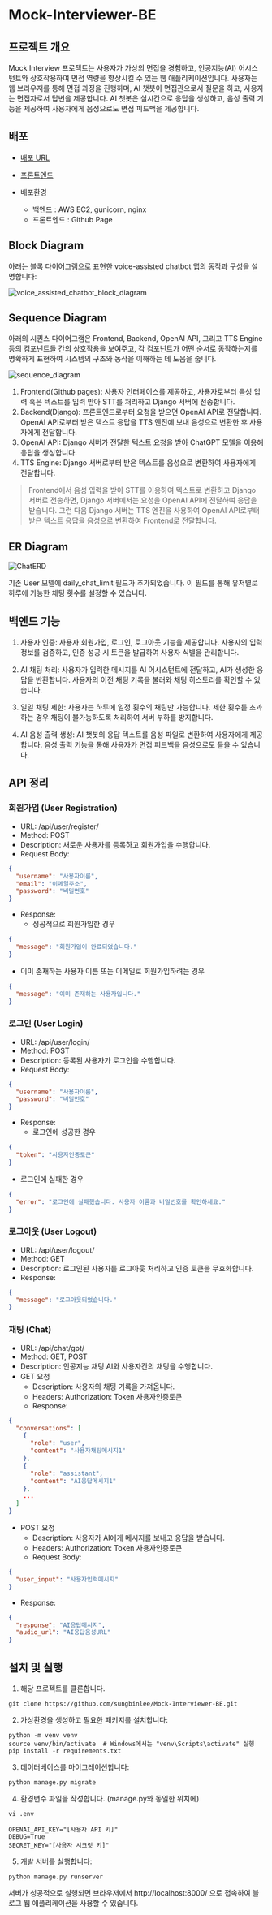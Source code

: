 # Mock-Interviewer-BE
## 프로젝트 개요
Mock Interview 프로젝트는 사용자가 가상의 면접을 경험하고, 인공지능(AI) 어시스턴트와 상호작용하여 면접 역량을 향상시킬 수 있는 웹 애플리케이션입니다. 사용자는 웹 브라우저를 통해 면접 과정을 진행하며, AI 챗봇이 면접관으로서 질문을 하고, 사용자는 면접자로서 답변을 제공합니다. AI 챗봇은 실시간으로 응답을 생성하고, 음성 출력 기능을 제공하여 사용자에게 음성으로도 면접 피드백을 제공합니다.
## 배포
- [배포 URL](https://chat.sungbinlee.dev)

- [프론트엔드](https://github.com/sungbinlee/Mock-Interviewer-FE)

- 배포환경
  - 백엔드 : AWS EC2, gunicorn, nginx
  - 프론트엔드 : Github Page

## Block Diagram
아래는 블록 다이어그램으로 표현한 voice-assisted chatbot 앱의 동작과 구성을 설명합니다:

![voice_assisted_chatbot_block_diagram](https://github.com/sungbinlee/mock-interviewer/assets/52542229/50c0dee2-cb8e-4c4c-b97c-a70bbe32b139)

## Sequence Diagram 
아래의 시퀀스 다이어그램은 Frontend, Backend, OpenAI API, 그리고 TTS Engine 등의 컴포넌트들 간의 상호작용을 보여주고, 각 컴포넌트가 어떤 순서로 동작하는지를 명확하게 표현하여 시스템의 구조와 동작을 이해하는 데 도움을 줍니다.

![sequence_diagram](https://github.com/sungbinlee/mock-interviewer/assets/52542229/dd53bcb3-e95a-4982-9931-ebd93d7547b2)


1. Frontend(Github pages): 사용자 인터페이스를 제공하고, 사용자로부터 음성 입력 혹은 텍스트를 입력 받아 STT를 처리하고 Django 서버에 전송합니다.
2. Backend(Django): 프론트엔드로부터 요청을 받으면 OpenAI API로 전달합니다. OpenAI API로부터 받은 텍스트 응답을 TTS 엔진에 보내 음성으로 변환한 후 사용자에게 전달합니다.
3. OpenAI API: Django 서버가 전달한 텍스트 요청을 받아 ChatGPT 모델을 이용해 응답을 생성합니다.
4. TTS Engine: Django 서버로부터 받은 텍스트를 음성으로 변환하여 사용자에게 전달합니다.

> Frontend에서 음성 입력을 받아 STT를 이용하여 텍스트로 변환하고 Django 서버로 전송하면, Django 서버에서는 요청을 OpenAI API에 전달하여 응답을 받습니다. 그런 다음 Django 서버는 TTS 엔진을 사용하여 OpenAI API로부터 받은 텍스트 응답을 음성으로 변환하여 Frontend로 전달합니다.
## ER Diagram
![ChatERD](https://github.com/sungbinlee/Mock-Interviewer-BE/assets/52542229/b7a74158-65e6-4e62-b41f-717c3b6f8187)

기존 User 모델에 daily_chat_limit 필드가 추가되었습니다. 이 필드를 통해 유저별로 하루에 가능한 채팅 횟수를 설정할 수 있습니다.

## 백엔드 기능

1. 사용자 인증: 사용자 회원가입, 로그인, 로그아웃 기능을 제공합니다. 사용자의 입력 정보를 검증하고, 인증 성공 시 토큰을 발급하여 사용자 식별을 관리합니다.

2. AI 채팅 처리: 사용자가 입력한 메시지를 AI 어시스턴트에 전달하고, AI가 생성한 응답을 반환합니다. 사용자의 이전 채팅 기록을 불러와 채팅 히스토리를 확인할 수 있습니다.

3. 일일 채팅 제한: 사용자는 하루에 일정 횟수의 채팅만 가능합니다. 제한 횟수를 초과하는 경우 채팅이 불가능하도록 처리하여 서버 부하를 방지합니다.

4. AI 음성 출력 생성: AI 챗봇의 응답 텍스트를 음성 파일로 변환하여 사용자에게 제공합니다. 음성 출력 기능을 통해 사용자가 면접 피드백을 음성으로도 들을 수 있습니다.

## API 정리
### 회원가입 (User Registration)
- URL: /api/user/register/
- Method: POST
- Description: 새로운 사용자를 등록하고 회원가입을 수행합니다.
- Request Body:
```json
{
  "username": "사용자이름",
  "email": "이메일주소",
  "password": "비밀번호"
}
```
- Response:
  - 성공적으로 회원가입한 경우
```json
{
  "message": "회원가입이 완료되었습니다."
}
```
  - 이미 존재하는 사용자 이름 또는 이메일로 회원가입하려는 경우
```json
{
  "message": "이미 존재하는 사용자입니다."
}
```
### 로그인 (User Login)
- URL: /api/user/login/
- Method: POST
- Description: 등록된 사용자가 로그인을 수행합니다.
- Request Body:
```json
{
  "username": "사용자이름",
  "password": "비밀번호"
}
```
- Response:
  - 로그인에 성공한 경우
```json
{
  "token": "사용자인증토큰"
}
```
  - 로그인에 실패한 경우
```json
{
  "error": "로그인에 실패했습니다. 사용자 이름과 비밀번호를 확인하세요."
}
```
### 로그아웃 (User Logout)
- URL: /api/user/logout/
- Method: GET
- Description: 로그인된 사용자를 로그아웃 처리하고 인증 토큰을 무효화합니다.
- Response:
```json
{
  "message": "로그아웃되었습니다."
}
```
### 채팅 (Chat)
- URL: /api/chat/gpt/
- Method: GET, POST
- Description: 인공지능 채팅 AI와 사용자간의 채팅을 수행합니다.
- GET 요청
  - Description: 사용자의 채팅 기록을 가져옵니다.
  - Headers: Authorization: Token 사용자인증토큰
  - Response:
```json
{
  "conversations": [
    {
      "role": "user",
      "content": "사용자채팅메시지1"
    },
    {
      "role": "assistant",
      "content": "AI응답메시지1"
    },
    ...
  ]
}
```
- POST 요청
  - Description: 사용자가 AI에게 메시지를 보내고 응답을 받습니다.
  - Headers: Authorization: Token 사용자인증토큰
  - Request Body:
```json
{
  "user_input": "사용자입력메시지"
}
```
  - Response:
```json
{
  "response": "AI응답메시지",
  "audio_url": "AI응답음성URL"
}

```
## 설치 및 실행

1. 해당 프로젝트를 클론합니다.

```
git clone https://github.com/sungbinlee/Mock-Interviewer-BE.git
```

2. 가상환경을 생성하고 필요한 패키지를 설치합니다:

```
python -m venv venv
source venv/bin/activate  # Windows에서는 "venv\Scripts\activate" 실행
pip install -r requirements.txt
```

3. 데이터베이스를 마이그레이션합니다:

```
python manage.py migrate
```

4. 환경변수 파일을 작성합니다. (manage.py와 동일한 위치에)
```
vi .env
```
```
OPENAI_API_KEY="[사용자 API 키]"
DEBUG=True
SECRET_KEY="[사용자 시크릿 키]"
```

5. 개발 서버를 실행합니다:

```
python manage.py runserver
```

서버가 성공적으로 실행되면 브라우저에서 http://localhost:8000/ 으로 접속하여 블로그 웹 애플리케이션을 사용할 수 있습니다.
